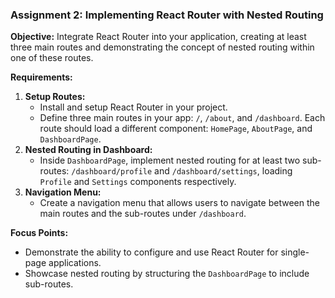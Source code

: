 ### Assignment 2: Implementing React Router with Nested Routing

**Objective:** Integrate React Router into your application, creating at least three main routes and demonstrating the concept of nested routing within one of these routes.

**Requirements:**

1. **Setup Routes:**
    - Install and setup React Router in your project.
    - Define three main routes in your app: `/`, `/about`, and `/dashboard`. Each route should load a different component: `HomePage`, `AboutPage`, and `DashboardPage`.
2. **Nested Routing in Dashboard:**
    - Inside `DashboardPage`, implement nested routing for at least two sub-routes: `/dashboard/profile` and `/dashboard/settings`, loading `Profile` and `Settings` components respectively.
3. **Navigation Menu:**
    - Create a navigation menu that allows users to navigate between the main routes and the sub-routes under `/dashboard`.

**Focus Points:**

- Demonstrate the ability to configure and use React Router for single-page applications.
- Showcase nested routing by structuring the `DashboardPage` to include sub-routes.
